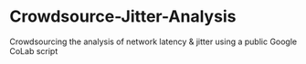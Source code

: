 # Crowdsource-Jitter-Analysis
Crowdsourcing the analysis of network latency &amp; jitter using a public Google CoLab script
